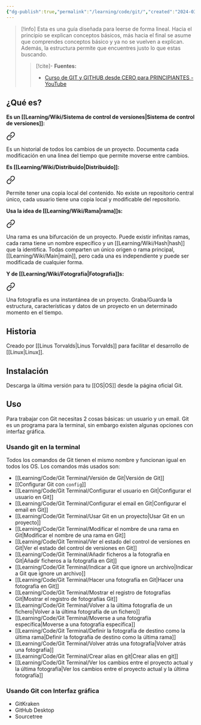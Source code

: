 ```yaml
---
{"dg-publish":true,"permalink":"/learning/code/git/","created":"2024-03-14T13:56","updated":"2024-03-27T16:50"}
---
```



> [!info]
> Esta es una guía diseñada para leerse de forma lineal. Hacia el principio se explican conceptos básicos, más hacia el final se asume que comprendes conceptos básico y ya no se vuelven a explican. Además, la estructura permite que encuentres justo lo que estas buscando.
> 
>> [!cite]- **Fuentes:**
>> - [Curso de GIT y GITHUB desde CERO para PRINCIPIANTES - YouTube](https://youtube.com/watch?v=3GymExBkKjE)

## ¿Qué es?
**Es un [[Learning/Wiki/Sistema de control de versiones\|Sistema de control de versiones]]:** 
<div class="transclusion internal-embed is-loaded"><a class="markdown-embed-link" href="/learning/wiki/sistema-de-control-de-versiones/#4a1b0e" aria-label="Open link"><svg xmlns="http://www.w3.org/2000/svg" width="24" height="24" viewBox="0 0 24 24" fill="none" stroke="currentColor" stroke-width="2" stroke-linecap="round" stroke-linejoin="round" class="svg-icon lucide-link"><path d="M10 13a5 5 0 0 0 7.54.54l3-3a5 5 0 0 0-7.07-7.07l-1.72 1.71"></path><path d="M14 11a5 5 0 0 0-7.54-.54l-3 3a5 5 0 0 0 7.07 7.07l1.71-1.71"></path></svg></a><div class="markdown-embed">



Es un historial de todos los cambios de un proyecto. Documenta cada modificación en una linea del tiempo que permite moverse entre cambios. 

</div></div>


**Es [[Learning/Wiki/Distribuido\|Distribuido]]:** 
<div class="transclusion internal-embed is-loaded"><a class="markdown-embed-link" href="/learning/wiki/distribuido/#703a42" aria-label="Open link"><svg xmlns="http://www.w3.org/2000/svg" width="24" height="24" viewBox="0 0 24 24" fill="none" stroke="currentColor" stroke-width="2" stroke-linecap="round" stroke-linejoin="round" class="svg-icon lucide-link"><path d="M10 13a5 5 0 0 0 7.54.54l3-3a5 5 0 0 0-7.07-7.07l-1.72 1.71"></path><path d="M14 11a5 5 0 0 0-7.54-.54l-3 3a5 5 0 0 0 7.07 7.07l1.71-1.71"></path></svg></a><div class="markdown-embed">



Permite tener una copia local del contenido. No existe un repositorio central único, cada usuario tiene una copia local y modificable del repositorio. 

</div></div>


**Usa la idea de [[Learning/Wiki/Rama\|rama]]s:** 
<div class="transclusion internal-embed is-loaded"><a class="markdown-embed-link" href="/learning/wiki/rama/#200880" aria-label="Open link"><svg xmlns="http://www.w3.org/2000/svg" width="24" height="24" viewBox="0 0 24 24" fill="none" stroke="currentColor" stroke-width="2" stroke-linecap="round" stroke-linejoin="round" class="svg-icon lucide-link"><path d="M10 13a5 5 0 0 0 7.54.54l3-3a5 5 0 0 0-7.07-7.07l-1.72 1.71"></path><path d="M14 11a5 5 0 0 0-7.54-.54l-3 3a5 5 0 0 0 7.07 7.07l1.71-1.71"></path></svg></a><div class="markdown-embed">



Una rama es una bifurcación de un proyecto. Puede existir infinitas ramas, cada rama tiene un nombre específico y un [[Learning/Wiki/Hash\|hash]] que la identifica. Todas comparten un único origen o rama principal, [[Learning/Wiki/Main\|main]], pero cada una es independiente y puede ser modificada de cualquier forma. 

</div></div>


**Y de [[Learning/Wiki/Fotografía\|Fotografía]]s:** 
<div class="transclusion internal-embed is-loaded"><a class="markdown-embed-link" href="/learning/wiki/fotografia/#3dcda9" aria-label="Open link"><svg xmlns="http://www.w3.org/2000/svg" width="24" height="24" viewBox="0 0 24 24" fill="none" stroke="currentColor" stroke-width="2" stroke-linecap="round" stroke-linejoin="round" class="svg-icon lucide-link"><path d="M10 13a5 5 0 0 0 7.54.54l3-3a5 5 0 0 0-7.07-7.07l-1.72 1.71"></path><path d="M14 11a5 5 0 0 0-7.54-.54l-3 3a5 5 0 0 0 7.07 7.07l1.71-1.71"></path></svg></a><div class="markdown-embed">



Una fotografía es una instantánea de un proyecto. Graba/Guarda la estructura, características y datos de un proyecto en un determinado momento en el tiempo. 

</div></div>


## Historia
Creado por [[Linus Torvalds\|Linus Torvalds]] para facilitar el desarrollo de [[Linux\|Linux]].

## Instalación
Descarga la última versión para tu [[OS\|OS]] desde la página oficial Git.

## Uso
Para trabajar con Git necesitas 2 cosas básicas: un usuario y un email. Git es un programa para la terminal, sin embargo existen algunas opciones con interfaz gráfica.
### Usando git en la terminal
Todos los comandos de Git tienen el mismo nombre y funcionan igual en todos los OS. Los comandos más usados son:
- [[Learning/Code/Git Terminal/Versión de Git\|Versión de Git]]
- [[Configurar Git con `config`]]
- [[Learning/Code/Git Terminal/Configurar el usuario en Git\|Configurar el usuario en Git]]
- [[Learning/Code/Git Terminal/Configurar el email en Git\|Configurar el email en Git]]
- [[Learning/Code/Git Terminal/Usar Git en un proyecto\|Usar Git en un proyecto]]
- [[Learning/Code/Git Terminal/Modificar el nombre de una rama en Git\|Modificar el nombre de una rama en Git]] 
- [[Learning/Code/Git Terminal/Ver el estado del control de versiones en Git\|Ver el estado del control de versiones en Git]]
- [[Learning/Code/Git Terminal/Añadir ficheros a la fotografía en Git\|Añadir ficheros a la fotografía en Git]]
- [[Learning/Code/Git Terminal/Indicar a Git que ignore un archivo\|Indicar a Git que ignore un archivo]]
- [[Learning/Code/Git Terminal/Hacer una fotografía en Git\|Hacer una fotografía en Git]]
- [[Learning/Code/Git Terminal/Mostrar el registro de fotografías Git\|Mostrar el registro de fotografías Git]]
- [[Learning/Code/Git Terminal/Volver a la última fotografía de un fichero\|Volver a la última fotografía de un fichero]]
- [[Learning/Code/Git Terminal/Moverse a una fotografía específica\|Moverse a una fotografía específica]]
- [[Learning/Code/Git Terminal/Definir la fotografía de destino como la última rama\|Definir la fotografía de destino como la última rama]]
- [[Learning/Code/Git Terminal/Volver atrás una fotografía\|Volver atrás una fotografía]]
- [[Learning/Code/Git Terminal/Crear alias en git\|Crear alias en git]]
- [[Learning/Code/Git Terminal/Ver los cambios entre el proyecto actual y la última fotografía\|Ver los cambios entre el proyecto actual y la última fotografía]]

### Usando Git con Interfaz gráfica
- GitKraken
- GitHub Desktop
- Sourcetree